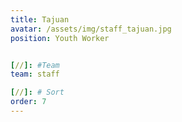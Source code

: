 ```yaml
---
title: Tajuan
avatar: /assets/img/staff_tajuan.jpg
position: Youth Worker


[//]: #Team
team: staff

[//]: # Sort
order: 7
---
```

